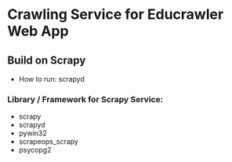 # Crawling Service for Educrawler Web App
## Build on Scrapy
- How to run: scrapyd

### Library / Framework for Scrapy Service:
- scrapy
- scrapyd
- pywin32
- scrapeops_scrapy
- psycopg2